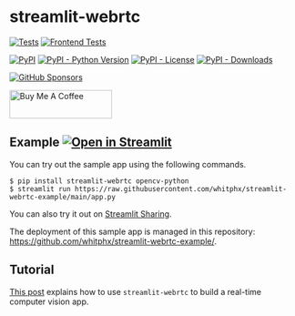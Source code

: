 # streamlit-webrtc

[![Tests](https://github.com/whitphx/streamlit-webrtc/workflows/Tests/badge.svg?branch=master)](https://github.com/whitphx/streamlit-webrtc/actions?query=workflow%3ATests+branch%3Amaster)
[![Frontend Tests](https://github.com/whitphx/streamlit-webrtc/workflows/Frontend%20tests/badge.svg?branch=master)](https://github.com/whitphx/streamlit-webrtc/actions?query=workflow%3A%22Frontend+tests%22+branch%3Amaster)

[![PyPI](https://img.shields.io/pypi/v/streamlit-webrtc)](https://pypi.org/project/streamlit-webrtc/)
[![PyPI - Python Version](https://img.shields.io/pypi/pyversions/streamlit-webrtc)](https://pypi.org/project/streamlit-webrtc/)
[![PyPI - License](https://img.shields.io/pypi/l/streamlit-webrtc)](https://pypi.org/project/streamlit-webrtc/)
[![PyPI - Downloads](https://img.shields.io/pypi/dm/streamlit-webrtc)](https://pypi.org/project/streamlit-webrtc/)

[![GitHub Sponsors](https://img.shields.io/github/sponsors/whitphx?label=Sponsor%20me%20on%20GitHub%20Sponsors&style=social)](https://github.com/sponsors/whitphx)

<a href="https://www.buymeacoffee.com/whitphx" target="_blank"><img src="https://cdn.buymeacoffee.com/buttons/v2/default-yellow.png" alt="Buy Me A Coffee" width="180" height="50" ></a>

## Example [![Open in Streamlit](https://static.streamlit.io/badges/streamlit_badge_black_white.svg)](https://share.streamlit.io/whitphx/streamlit-webrtc-example/main/app.py)
You can try out the sample app using the following commands.
```
$ pip install streamlit-webrtc opencv-python
$ streamlit run https://raw.githubusercontent.com/whitphx/streamlit-webrtc-example/main/app.py
```

You can also try it out on [Streamlit Sharing](https://share.streamlit.io/whitphx/streamlit-webrtc-example/main/app.py).

The deployment of this sample app is managed in this repository: https://github.com/whitphx/streamlit-webrtc-example/.

## Tutorial
[This post](https://dev.to/whitphx/build-a-web-based-real-time-computer-vision-app-with-streamlit-57l2) explains how to use `streamlit-webrtc` to build a real-time computer vision app.
